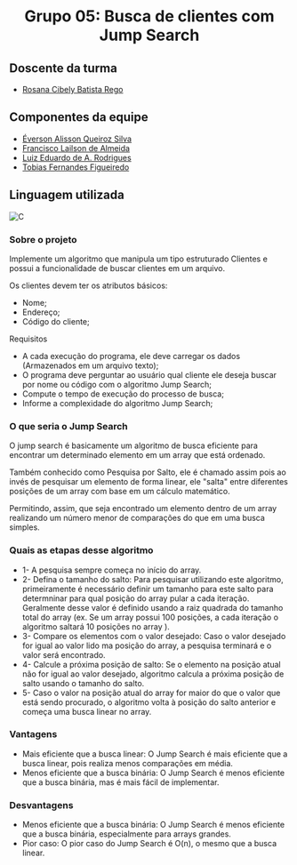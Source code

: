<h1 align="center">Grupo 05: Busca de clientes com Jump Search</h1>

## Doscente da turma
- [Rosana Cibely Batista Rego](https://github.com/roscibely)

## Componentes da equipe
- [Éverson Alisson Queiroz Silva](https://github.com/Everson-Alisson)
- [Francisco Lailson de Almeida](https://github.com/lailsonzw)
- [Luiz Eduardo de A. Rodrigues](https://github.com/LuizEdu-AR)
- [Tobias Fernandes Figueiredo](https://github.com/Tobias-fernandes)


## Linguagem utilizada

![C](https://img.shields.io/badge/C-007ACC?style=for-the-badge&logo=C&logoColor=white)&nbsp;

### Sobre o projeto

Implemente um algoritmo que manipula um tipo estruturado Clientes e possui a funcionalidade de buscar clientes em um arquivo.

Os clientes devem ter os atributos básicos:
  - Nome;
  - Endereço;
  - Código do cliente;

Requisitos
  - A cada execução do programa, ele deve carregar os dados (Armazenados em um arquivo texto);
  - O programa deve perguntar ao usuário qual cliente ele deseja buscar por nome ou código com o algoritmo Jump Search;
  - Compute o tempo de execução do processo de busca;
  - Informe a complexidade do algoritmo Jump Search;

### O que seria o Jump Search

O jump search é basicamente um algoritmo de busca eficiente para encontrar um determinado elemento em um array que está ordenado.

Também conhecido como Pesquisa por Salto, ele é chamado assim pois ao invés de pesquisar um elemento de forma linear, ele "salta" entre diferentes posições de um array com base em um cálculo matemático.

Permitindo, assim, que seja encontrado um elemento dentro de um array realizando um número menor de comparações do que em uma busca simples.

### Quais as etapas desse algoritmo

  - 1-  A pesquisa sempre começa no início do array.
  - 2-  Defina o tamanho do salto:
    Para pesquisar utilizando este algoritmo, primeiramente é necessário definir um tamanho para este salto para determninar para qual posição do array pular a cada iteração. Geralmente desse valor é definido usando a raiz quadrada do tamanho total do array (ex. Se um array possui 100 posições, a cada iteração o algoritmo saltará 10 posições no array ).
  - 3-  Compare os elementos com o valor desejado: Caso o valor desejado for igual ao valor lido ma posição do array, a pesquisa terminará e o valor será encontrado.
  - 4-  Calcule a próxima posição de salto: Se o elemento na posição atual não for igual ao valor desejado, algoritmo calcula a próxima posição de salto usando o tamanho do salto.
  - 5-  Caso o valor na posição atual do array for maior do que o valor que está sendo procurado, o algoritmo volta à posição do salto anterior e começa uma busca linear no array.

### Vantagens
 - Mais eficiente que a busca linear: O Jump Search é mais eficiente que a busca linear, pois realiza menos comparações em média.
 - Menos eficiente que a busca binária: O Jump Search é menos eficiente que a busca binária, mas é mais fácil de implementar.
 
### Desvantagens
 - Menos eficiente que a busca binária: O Jump Search é menos eficiente que a busca binária, especialmente para arrays grandes.
 - Pior caso: O pior caso do Jump Search é O(n), o mesmo que a busca linear.